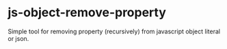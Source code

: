 # js-object-remove-property
Simple tool for removing property (recursively) from javascript object literal or json.
